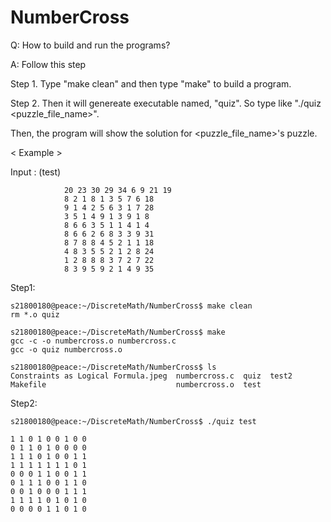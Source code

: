 # NumberCross
Q: How to build and run the programs?

A: Follow this step

Step 1. Type "make clean" and then type "make" to build a program.

Step 2. Then it will genereate executable named, "quiz". So type like "./quiz <puzzle_file_name>".

Then, the program will show the solution for <puzzle_file_name>'s puzzle.


< Example >

Input : (test)

                20 23 30 29 34 6 9 21 19
                8 2 1 8 1 3 5 7 6 18
                9 1 4 2 5 6 3 1 7 28
                3 5 1 4 9 1 3 9 1 8
                8 6 6 3 5 1 1 4 1 4
                8 6 6 2 6 8 3 3 9 31
                8 7 8 8 4 5 2 1 1 18
                4 8 3 5 5 2 1 2 8 24
                1 2 8 8 8 3 7 2 7 22
                8 3 9 5 9 2 1 4 9 35

Step1:

    s21800180@peace:~/DiscreteMath/NumberCross$ make clean
    rm *.o quiz

    s21800180@peace:~/DiscreteMath/NumberCross$ make
    gcc -c -o numbercross.o numbercross.c
    gcc -o quiz numbercross.o

    s21800180@peace:~/DiscreteMath/NumberCross$ ls
    Constraints as Logical Formula.jpeg  numbercross.c  quiz  test2
    Makefile                             numbercross.o  test


Step2:

    s21800180@peace:~/DiscreteMath/NumberCross$ ./quiz test

    1 1 0 1 0 0 1 0 0 
    0 1 1 0 1 0 0 0 0 
    1 1 1 0 1 0 0 1 1 
    1 1 1 1 1 1 1 0 1 
    0 0 0 1 1 0 0 1 1 
    0 1 1 1 0 0 1 1 0 
    0 0 1 0 0 0 1 1 1 
    1 1 1 1 0 1 0 1 0 
    0 0 0 0 1 1 0 1 0 
